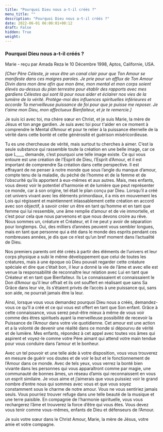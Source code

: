 ```yaml
---
title: "Pourquoi Dieu nous a-t-il créés ?"
menu_title: ""
description: "Pourquoi Dieu nous a-t-il créés ?"
date: 2022-06-01 06:00:01+00:12
draft: False
hidden: True
weight:
---
```

### Pourquoi Dieu nous a-t-il créés ?

Marie - reçu par Amada Reza le 10 Décembre 1998, Aptos, Californie, USA.

*[Cher Père Céleste, je veux être un canal clair pour que Ton Amour se manifeste dans ces maigres paroles. Je prie pour un afflux de Ton Amour Divin dans mon âme afin que mon âme, mon mental et mon corps soient élevés au-dessus du plan terrestre pour établir des rapports avec mes gardiens Célestes qui sont là pour nous aider et éclairer nos vies de la lumière de la vérité. Protège-moi des influences spirituelles inférieures et accorde Ta merveilleuse puissance de foi pour que je puisse me reposer. Je t’aime mon Dieu, mon affectueux Bienfaiteur, et je te remercie.]*

Je suis ici avec toi, ma chère sœur en Christ, et je suis Marie, la mère de Jésus et ton ange gardien. Je suis avec toi pour t'aider en ce moment à comprendre le Mental d’Amour et pour te relier à la puissance éternelle de la vérité dans cette bonté et cette générosité et guérison miséricordieuse.

Tu es une chercheuse de vérité, mais surtout tu cherches à aimer. C’est la seule substance qui rassemble toute la création en une belle image, car ce que L____ demande, c’est pourquoi une telle image existe. Ce qui vous entoure est une création de l’Esprit de Dieu, l’Esprit d’Amour, et il est important de comprendre Sa création dans cette perspective. Il est effrayant de ne penser à notre monde que sous l’angle du manque d’amour, compte tenu de la maladie, du péché de l’homme et de la femme et de l’obscurité qu’ils apportent à eux-mêmes et aux autres. Mais, mes enfants, vous devez voir le potentiel d’harmonie et de lumière que peut représenter ce monde, car à son origine, tel était le plan conçu par Dieu. Lorsqu’il a créé cet univers vivant avec les éléments primordiaux, il a mis en mouvement les Lois qui régissent et maintiennent inlassablement cette création en accord avec son objectif, à savoir créer un être en tant qu’homme et en tant que femme qui lui ressemble, une âme remplie d’amour et de vie immortelle, et c’est pour cela que nous parvenons et que nous devons croire au rêve. Nous sommes un, créature et Créateur, et il ne peut y avoir de séparation pour longtemps. Oui, des milliers d’années peuvent vous sembler longues, mais en tant que personne qui a été dans le monde des esprits pendant ces nombreuses années, je dis que ce n’est qu’un bref moment dans l’actualité de Dieu.

Nos premiers parents ont été créés à partir des éléments de l’univers et leur corps physique a subi le même développement que celui de toutes les créatures, mais à une époque où Dieu pouvait regarder cette créature spéciale et dire que c’était bon, il leur a donné la vie de l’âme et avec elle est venue la responsabilité de reconnaître leur relation avec Lui en tant que Créateur et en tant que Bienfaiteur. Ils Le connaissaient et connaissaient le Don d’Amour qu’il leur offrait et ils ont souffert en réalisant que sans Sa Grâce dans leur vie, ils s’étaient privés de l’accès à une puissance qui, sans son aide, ne pourrait jamais être la leur.

Ainsi, lorsque vous vous demandez pourquoi Dieu nous a créés, demandez-vous ce qu’Il a créé et ce qui vous est offert en tant que Son enfant. Grâce à cette connaissance, vous serez peut-être mieux à même de vous voir comme des êtres spirituels ayant la merveilleuse possibilité de recevoir la Puissance de l’Amour dans votre vie quotidienne. Cet amour est une action et a la volonté de devenir une réalité dans ce monde si dépourvu de vérité et de lumière. Mes enfants, répondez à cet appel avec toutes vos âmes qui aspirent et voyez-le comme votre Père aimant qui attend votre main tendue pour vous conduire dans l’amour et le bonheur.

Avec un tel pouvoir et une telle aide à votre disposition, vous vous trouverez en mesure de guérir vos doutes et de voir le but et le fonctionnement de l’Amour dans ce monde. Avec de tels yeux, vous verrez la bonté bien vivante dans les personnes qui vous apparaîtront comme par magie, une communauté de bonnes âmes, un réseau d’amis qui reconnaissent en vous un esprit similaire. Je vous aime et j’aimerais que vous puissiez voir le grand nombre d’entre nous qui sommes avec vous et que vous soyez constamment sous le charme de notre amour. Vous ne vous sentiriez jamais seuls. Vous pourriez trouver refuge dans une telle beauté de la musique et une terre paisible. En compagnie de l’harmonie spirituelle, vous vous rechargerez l’âme et trouverez la force d’être qui vous êtes. Vous devez vous tenir comme vous-mêmes, enfants de Dieu et défenseurs de l’Amour.

Je suis votre sœur dans le Christ Amour, Marie, la mère de Jésus, votre amie et votre compagne.

